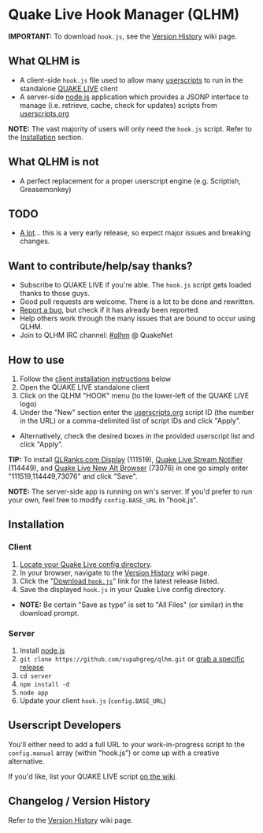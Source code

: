 # Quake Live Hook Manager (QLHM)


**IMPORTANT:** To download `hook.js`, see the [Version History](https://github.com/supahgreg/qlhm/wiki/Version-History) wiki page.


## What QLHM is

* A client-side `hook.js` file used to allow many [userscripts](http://userscripts.org) to run in the standalone [QUAKE LIVE](http://www.quakelive.com) client
* A server-side [node.js](http://nodejs.org) application which provides a JSONP interface to manage (i.e. retrieve, cache, check for updates) scripts from [userscripts.org](http://userscripts.org)

**NOTE:** The vast majority of users will only need the `hook.js` script.  Refer to the [Installation](#installation) section.


## What QLHM is not

* A perfect replacement for a proper userscript engine (e.g. Scriptish, Greasemonkey)


## TODO

* [A lot](https://github.com/supahgreg/qlhm/issues)... this is a very early release, so expect major
issues and breaking changes.


## Want to contribute/help/say thanks?

* Subscribe to QUAKE LIVE if you're able.  The `hook.js` script gets loaded thanks to those guys.
* Good pull requests are welcome.  There is a lot to be done and rewritten.
* [Report a bug](https://github.com/supahgreg/qlhm/issues), but check if it has already been reported.
* Help others work through the many issues that are bound to occur using QLHM.
* Join to QLHM IRC channel: [#qlhm](irc://xs4all.nl.quakenet.org/qlhm]) @ QuakeNet


## How to use

1. Follow the [client installation instructions](#installation) below
2. Open the QUAKE LIVE standalone client
3. Click on the QLHM "HOOK" menu (to the lower-left of the QUAKE LIVE logo)
4. Under the "New" section enter the [userscripts.org](http://userscripts.org) script ID (the number in the URL)
or a comma-delimited list of script IDs and click "Apply".
  * Alternatively, check the desired boxes in the provided userscript list and click "Apply".

**TIP:** To install [QLRanks.com Display](https://userscripts.org/scripts/show/111519) (111519),
[Quake Live Stream Notifier](https://userscripts.org/scripts/show/114449) (114449),
and [Quake Live New Alt Browser](https://userscripts.org/scripts/show/73076) (73076) in one go simply
enter "111519,114449,73076" and click "Save".

**NOTE:** The server-side app is running on wn's server.  If you'd prefer to run your own, feel free
to modify `config.BASE_URL` in "hook.js".


## Installation

### Client

1. [Locate your Quake Live config directory](http://lmgtfy.com/?q=quake+live+config+location).
2. In your browser, navigate to the [Version History](https://github.com/supahgreg/qlhm/wiki/Version-History) wiki page.
3. Click the "[Download `hook.js`](about:blank)" link for the latest release listed.
4. Save the displayed `hook.js` in your Quake Live config directory.
  * **NOTE:** Be certain "Save as type" is set to "All Files" (or similar) in the download prompt.

### Server

1. Install [node.js](http://nodejs.org)
2. `git clone https://github.com/supahgreg/qlhm.git` or [grab a specific release](https://github.com/supahgreg/qlhm/releases)
3. `cd server`
4. `npm install -d`
5. `node app`
6. Update your client `hook.js` (`config.BASE_URL`)


## Userscript Developers

You'll either need to add a full URL to your work-in-progress script to the `config.manual` array
(within "hook.js") or come up with a creative alternative.

If you'd like, list your QUAKE LIVE script [on the wiki](https://github.com/supahgreg/qlhm/wiki).


## Changelog / Version History

Refer to the [Version History](https://github.com/supahgreg/qlhm/wiki/Version-History) wiki page.
